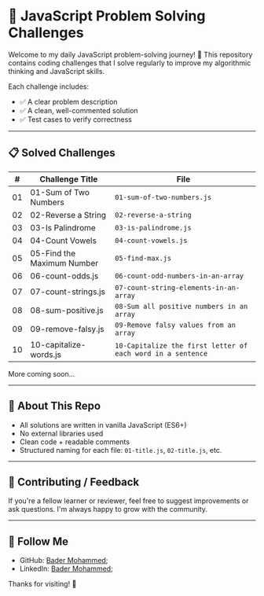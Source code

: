 # 🧠 JavaScript Problem Solving Challenges

Welcome to my daily JavaScript problem-solving journey! 🚀
This repository contains coding challenges that I solve
regularly to improve my algorithmic thinking and JavaScript skills.

Each challenge includes:

* ✅ A clear problem description
* ✅ A clean, well-commented solution
* ✅ Test cases to verify correctness

---

## 📋 Solved Challenges

| #  | Challenge Title                 | File                                                         |
| -- | ------------------------------- | ------------------------------------------------------------ |
| 01 | 01-Sum of Two Numbers           | `01-sum-of-two-numbers.js`                                   |
| 02 | 02-Reverse a String             | `02-reverse-a-string`                                        |
| 03 | 03-Is Palindrome                | `03-is-palindrome.js`                                        |
| 04 | 04-Count Vowels                 | `04-count-vowels.js`                                         |
| 05 | 05-Find the Maximum Number      | `05-find-max.js`                                             |
| 06 | 06-count-odds.js                | `06-count-odd-numbers-in-an-array`                           |
| 07 | 07-count-strings.js             | `07-count-string-elements-in-an-array`                       |
| 08 | 08-sum-positive.js              | `08-Sum all positive numbers in an array`                    |
| 09 | 09-remove-falsy.js              | `09-Remove falsy values from an array`                       |
| 10 | 10-capitalize-words.js          | `10-Capitalize the first letter of each word in a sentence`  |

More coming soon...

---

## 📌 About This Repo

* All solutions are written in vanilla JavaScript (ES6+)
* No external libraries used
* Clean code + readable comments
* Structured naming for each file: `01-title.js`, `02-title.js`, etc.

---

## 🤝 Contributing / Feedback

If you're a fellow learner or reviewer, feel free to suggest
improvements or ask questions. I'm always happy to grow with the community.

---

## 🔗 Follow Me

* GitHub: [Bader Mohammed](https://github.com/Bader917);
* LinkedIn: [Bader Mohammed](https://www.linkedin.com/in/bader917/);

Thanks for visiting! 🙌
